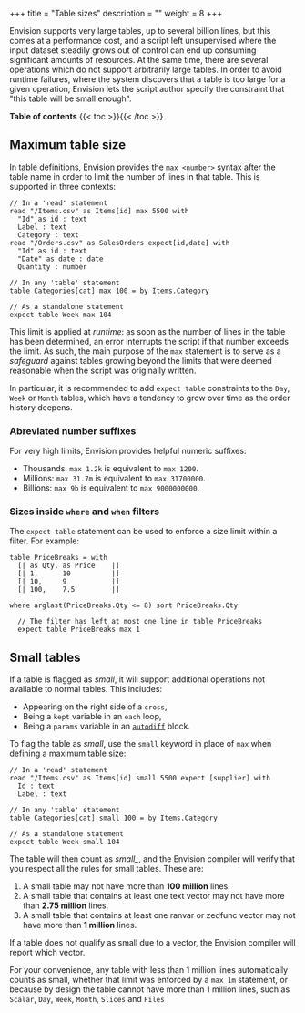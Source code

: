 +++
title = "Table sizes"
description = ""
weight = 8
+++

Envision supports very large tables, up to several billion lines, but this comes at a performance cost, and a script left unsupervised where the input dataset steadily grows out of control can end up consuming significant amounts of resources. At the same time, there are several operations which do not support arbitrarily large tables. In order to avoid runtime failures, where the system discovers that a table is too large for a given operation, Envision lets the script author specify the constraint that "this table will be small enough".

**Table of contents**
{{< toc >}}{{< /toc >}}

## Maximum table size

In table definitions, Envision provides the `max <number>` syntax after the table name in order to limit the number of lines in that table. This is supported in three contexts:

```envision
// In a 'read' statement
read "/Items.csv" as Items[id] max 5500 with
  "Id" as id : text
  Label : text
  Category : text
read "/Orders.csv" as SalesOrders expect[id,date] with
  "Id" as id : text
  "Date" as date : date
  Quantity : number

// In any 'table' statement
table Categories[cat] max 100 = by Items.Category

// As a standalone statement
expect table Week max 104
```

This limit is applied at *runtime*: as soon as the number of lines in the table has been determined, an error interrupts the script if that number exceeds the limit. As such, the main purpose of the `max` statement is to serve as a *safeguard* against tables growing beyond the limits that were deemed reasonable when the script was originally written.

In particular, it is recommended to add `expect table` constraints to the `Day`, `Week` or `Month` tables, which have a tendency to grow over time as the order history deepens.

### Abreviated number suffixes

For very high limits, Envision provides helpful numeric suffixes:

* Thousands: `max 1.2k` is equivalent to `max 1200`.
* Millions: `max 31.7m` is equivalent to `max 31700000`.
* Billions: `max 9b` is equivalent to `max 9000000000`.

### Sizes inside `where` and `when` filters

The `expect table` statement can be used to enforce a size limit within a filter. For example:

```envision
table PriceBreaks = with
  [| as Qty, as Price    |]
  [| 1,      10          |]
  [| 10,     9           |]
  [| 100,    7.5         |]

where arglast(PriceBreaks.Qty <= 8) sort PriceBreaks.Qty
  
  // The filter has left at most one line in table PriceBreaks
  expect table PriceBreaks max 1
```

## Small tables

If a table is flagged as *small*, it will support additional operations not available to normal tables. This includes:

* Appearing on the right side of a `cross`,
* Being a `kept` variable in an `each` loop,
* Being a `params` variable in an [`autodiff`](/language/differentiable-programming) block.

To flag the table as *small*, use the `small` keyword in place of `max` when defining a maximum table size:

```envision-proto
// In a 'read' statement
read "/Items.csv" as Items[id] small 5500 expect [supplier] with
  Id : text
  Label : text

// In any 'table' statement
table Categories[cat] small 100 = by Items.Category

// As a standalone statement
expect table Week small 104
```

The table will then count as *small_*, and the Envision compiler will  verify that you respect all the rules for small tables. These are:

 1. A small table may not have more than **100 million** lines.
 2. A small table that contains at least one text vector may not have more than **2.75 million** lines.
 3. A small table that contains at least one ranvar or zedfunc vector may not have more than **1 million** lines.

If a table does not qualify as small due to a vector, the Envision compiler will report which vector.

For your convenience, any table with less than 1 million lines automatically counts as small, whether that limit was enforced by a `max 1m` statement, or because by design the table cannot have more than 1 million lines, such as `Scalar`, `Day`, `Week`, `Month`, `Slices` and `Files`
